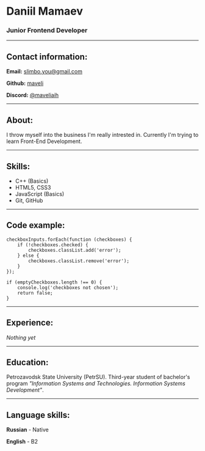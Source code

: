 # Daniil Mamaev
### Junior Frontend Developer

---

## Contact information:

**Email:** slimbo.you@gmail.com

**Github:** [maveli](https://discordapp.com/users/243311826731925505/)

**Discord:** [@maveliaih](https://github.com/maveliaih)

---

## About:

I throw myself into the business I'm really intrested in. Currently I'm trying to learn Front-End Development.

---

## Skills:

* C++ (Basics)
* HTML5, CSS3
* JavaScript (Basics)
* Git, GitHub

---

## Code example:
```
checkboxInputs.forEach(function (checkboxes) {
    if (!checkboxes.checked) {
        checkboxes.classList.add('error');
    } else {
        checkboxes.classList.remove('error');
    }
});

if (emptyCheckboxes.length !== 0) {
    console.log('checkboxes not chosen');
    return false;
}
```

---

## Experience:
*Nothing yet*

---

## Education:
Petrozavodsk State University (PetrSU). Third-year student of bachelor's program *"Information Systems and Technologies. Information Systems Development"*.

---

## Language skills:

**Russian** - Native

**English** - B2